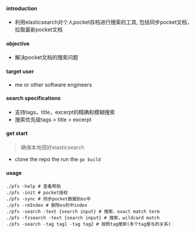 #### introduction
- 利用elasticsearch对个人pocket存档进行搜索的工具, 包括同步pocket文档，拉取最新pocket文档

#### objective
- 解决pocket文档的搜索问题

#### target user
- me or other software engineers

#### search specifications
- 支持tags，title，excerpt的精确和模糊搜索
- 搜索优先级tags > title > excerpt

#### get start
> 确保本地搭好elasticsearch
- clone the repo the run the `go build`

#### usage
``` shell
./pfs -help # 查看帮助
./pfs -init # pocket授权
./pfs -sync # 同步pocket数据到es中
./pfs -rmIndex # 删除es的中index
./pfs -search -text {search input} # 搜索，exact match term
./pfs -fzsearch -text {search input} # 搜索，wildcard match
./pfs -search -tag tag1 -tag tag2 # 按照tag搜索(多个tag是与的关系)
```
